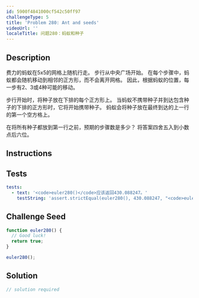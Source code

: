 ```yaml
---
id: 5900f4841000cf542c50ff97
challengeType: 5
title: 'Problem 280: Ant and seeds'
videoUrl: ''
localeTitle: 问题280：蚂蚁和种子
---
```


## Description
<section id="description">
费力的蚂蚁在5x5的网格上随机行走。 步行从中央广场开始。 在每个步骤中，蚂蚁都会随机移动到相邻的正方形，而不会离开网格。 因此，根据蚂蚁的位置，每一步有2、3或4种可能的移动。

步行开始时，将种子放在下排的每个正方形上。 当蚂蚁不携带种子并到达包含种子的下排的正方形时，它将开始携带种子。 蚂蚁会将种子放在最终到达的上一行的第一个空方格上。

在将所有种子都放到第一行之前，预期的步骤数是多少？
将答案四舍五入到小数点后六位。
</section>

## Instructions
<section id="instructions">
</section>

## Tests
<section id='tests'>

```yml
tests:
  - text: '<code>euler280()</code>应该返回430.088247。'
    testString: 'assert.strictEqual(euler280(), 430.088247, "<code>euler280()</code> should return 430.088247.");'

```

</section>

## Challenge Seed
<section id='challengeSeed'>

<div id='js-seed'>

```js
function euler280() {
  // Good luck!
  return true;
}

euler280();

```

</div>



</section>

## Solution
<section id='solution'>

```js
// solution required
```
</section>
